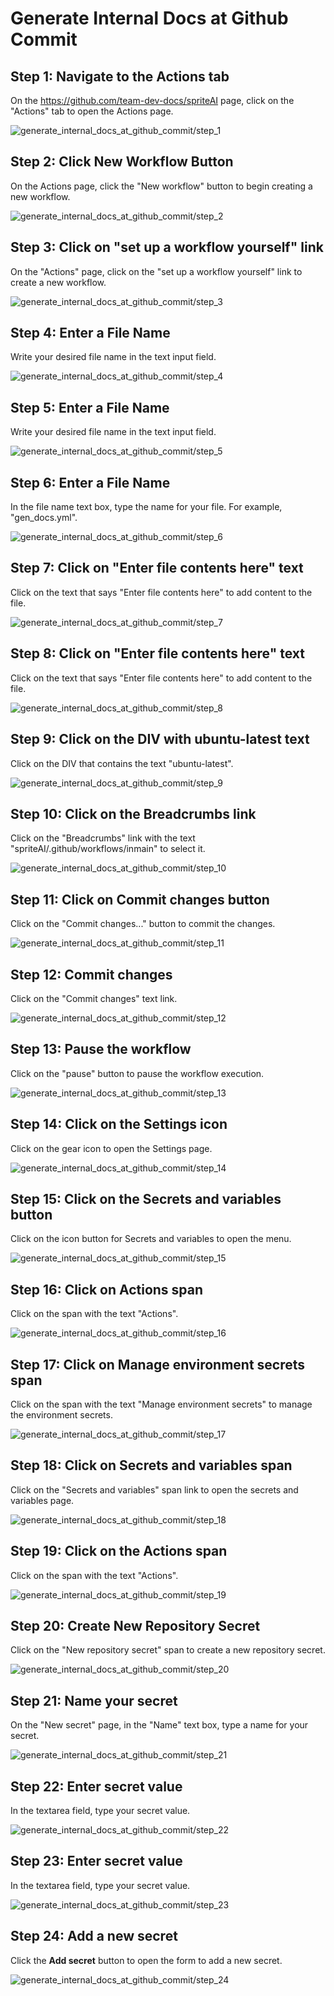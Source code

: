
  
  # Generate Internal Docs at Github Commit

## Step 1: Navigate to the Actions tab
On the https://github.com/team-dev-docs/spriteAI page, click on the "Actions" tab to open the Actions page.


![generate_internal_docs_at_github_commit/step_1](/img/generate_internal_docs_at_github_commit/step_1.png)

## Step 2: Click New Workflow Button
On the Actions page, click the "New workflow" button to begin creating a new workflow.


![generate_internal_docs_at_github_commit/step_2](/img/generate_internal_docs_at_github_commit/step_2.png)

## Step 3: Click on "set up a workflow yourself" link

On the "Actions" page, click on the "set up a workflow yourself" link to create a new workflow.


![generate_internal_docs_at_github_commit/step_3](/img/generate_internal_docs_at_github_commit/step_3.png)

## Step 4: Enter a File Name
Write your desired file name in the text input field.

![generate_internal_docs_at_github_commit/step_4](/img/generate_internal_docs_at_github_commit/step_4.png)

## Step 5: Enter a File Name
Write your desired file name in the text input field.

![generate_internal_docs_at_github_commit/step_5](/img/generate_internal_docs_at_github_commit/step_5.png)

## Step 6: Enter a File Name

In the file name text box, type the name for your file. For example, "gen_docs.yml".


![generate_internal_docs_at_github_commit/step_6](/img/generate_internal_docs_at_github_commit/step_6.png)

## Step 7: Click on "Enter file contents here" text

Click on the text that says "Enter file contents here" to add content to the file.


![generate_internal_docs_at_github_commit/step_7](/img/generate_internal_docs_at_github_commit/step_7.png)

## Step 8: Click on "Enter file contents here" text

Click on the text that says "Enter file contents here" to add content to the file.


![generate_internal_docs_at_github_commit/step_8](/img/generate_internal_docs_at_github_commit/step_8.png)

## Step 9: Click on the DIV with ubuntu-latest text

Click on the DIV that contains the text "ubuntu-latest".


![generate_internal_docs_at_github_commit/step_9](/img/generate_internal_docs_at_github_commit/step_9.png)

## Step 10: Click on the Breadcrumbs link
Click on the "Breadcrumbs" link with the text "spriteAI/.github/workflows/inmain" to select it.


![generate_internal_docs_at_github_commit/step_10](/img/generate_internal_docs_at_github_commit/step_10.png)

## Step 11: Click on Commit changes button

Click on the "Commit changes..." button to commit the changes.


![generate_internal_docs_at_github_commit/step_11](/img/generate_internal_docs_at_github_commit/step_11.png)

## Step 12: Commit changes
Click on the "Commit changes" text link.


![generate_internal_docs_at_github_commit/step_12](/img/generate_internal_docs_at_github_commit/step_12.png)

## Step 13: Pause the workflow
Click on the "pause" button to pause the workflow execution.

![generate_internal_docs_at_github_commit/step_13](/img/generate_internal_docs_at_github_commit/step_13.png)

## Step 14: Click on the Settings icon
Click on the gear icon to open the Settings page.


![generate_internal_docs_at_github_commit/step_14](/img/generate_internal_docs_at_github_commit/step_14.png)

## Step 15: Click on the Secrets and variables button
Click on the icon button for Secrets and variables to open the menu.

![generate_internal_docs_at_github_commit/step_15](/img/generate_internal_docs_at_github_commit/step_15.png)

## Step 16: Click on Actions span
Click on the span with the text "Actions".


![generate_internal_docs_at_github_commit/step_16](/img/generate_internal_docs_at_github_commit/step_16.png)

## Step 17: Click on Manage environment secrets span
Click on the span with the text "Manage environment secrets" to manage the environment secrets.


![generate_internal_docs_at_github_commit/step_17](/img/generate_internal_docs_at_github_commit/step_17.png)

## Step 18: Click on Secrets and variables span
Click on the "Secrets and variables" span link to open the secrets and variables page.


![generate_internal_docs_at_github_commit/step_18](/img/generate_internal_docs_at_github_commit/step_18.png)

## Step 19: Click on the Actions span
Click on the span with the text "Actions".


![generate_internal_docs_at_github_commit/step_19](/img/generate_internal_docs_at_github_commit/step_19.png)

## Step 20: Create New Repository Secret
Click on the "New repository secret" span to create a new repository secret.


![generate_internal_docs_at_github_commit/step_20](/img/generate_internal_docs_at_github_commit/step_20.png)

## Step 21: Name your secret

On the "New secret" page, in the "Name" text box, type a name for your secret.


![generate_internal_docs_at_github_commit/step_21](/img/generate_internal_docs_at_github_commit/step_21.png)

## Step 22: Enter secret value

In the textarea field, type your secret value.


![generate_internal_docs_at_github_commit/step_22](/img/generate_internal_docs_at_github_commit/step_22.png)

## Step 23: Enter secret value

In the textarea field, type your secret value.


![generate_internal_docs_at_github_commit/step_23](/img/generate_internal_docs_at_github_commit/step_23.png)

## Step 24: Add a new secret

Click the **Add secret** button to open the form to add a new secret.


![generate_internal_docs_at_github_commit/step_24](/img/generate_internal_docs_at_github_commit/step_24.png)
  
  